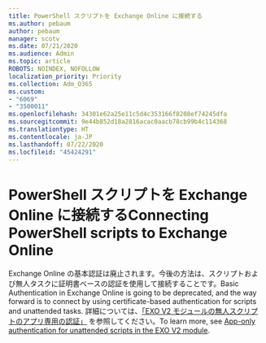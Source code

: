 ```yaml
---
title: PowerShell スクリプトを Exchange Online に接続する
ms.author: pebaum
author: pebaum
manager: scotv
ms.date: 07/21/2020
ms.audience: Admin
ms.topic: article
ROBOTS: NOINDEX, NOFOLLOW
localization_priority: Priority
ms.collection: Adm_O365
ms.custom:
- "6069"
- "3500011"
ms.openlocfilehash: 34301e62a25e11c5d4c353166f8208ef74245dfa
ms.sourcegitcommit: 9e44b852d18a2816acac0aacb78cb99b4c114368
ms.translationtype: HT
ms.contentlocale: ja-JP
ms.lasthandoff: 07/22/2020
ms.locfileid: "45424291"
---
```

# <a name="connecting-powershell-scripts-to-exchange-online"></a><span data-ttu-id="7b9ac-102">PowerShell スクリプトを Exchange Online に接続する</span><span class="sxs-lookup"><span data-stu-id="7b9ac-102">Connecting PowerShell scripts to Exchange Online</span></span>

<span data-ttu-id="7b9ac-103">Exchange Online の基本認証は廃止されます。今後の方法は、スクリプトおよび無人タスクに証明書ベースの認証を使用して接続することです。</span><span class="sxs-lookup"><span data-stu-id="7b9ac-103">Basic Authentication in Exchange Online is going to be deprecated, and the way forward is to connect by using certificate-based authentication for scripts and unattended tasks.</span></span> <span data-ttu-id="7b9ac-104">詳細については、[「EXO V2 モジュールの無人スクリプトのアプリ専用の認証」](https://docs.microsoft.com/powershell/exchange/app-only-auth-powershell-v2) を参照してください。</span><span class="sxs-lookup"><span data-stu-id="7b9ac-104">To learn more, see [App-only authentication for unattended scripts in the EXO V2 module](https://docs.microsoft.com/powershell/exchange/app-only-auth-powershell-v2).</span></span>